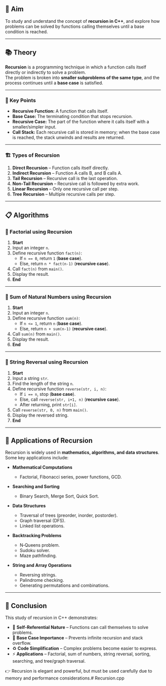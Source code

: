 ## 🎯 Aim  
To study and understand the concept of **recursion in C++**, and explore how problems can be solved by functions calling themselves until a base condition is reached.

---

## 📚 Theory  

**Recursion** is a programming technique in which a function calls itself directly or indirectly to solve a problem.  
The problem is broken into **smaller subproblems of the same type**, and the process continues until a **base case** is satisfied.  

---

### 🔑 Key Points  

- **Recursive Function:** A function that calls itself.  
- **Base Case:** The terminating condition that stops recursion.  
- **Recursive Case:** The part of the function where it calls itself with a smaller/simpler input.  
- **Call Stack:** Each recursive call is stored in memory; when the base case is reached, the stack unwinds and results are returned.  

---

### 🏗️ Types of Recursion  

1. **Direct Recursion** – Function calls itself directly.  
2. **Indirect Recursion** – Function A calls B, and B calls A.  
3. **Tail Recursion** – Recursive call is the last operation.  
4. **Non‑Tail Recursion** – Recursive call is followed by extra work.  
5. **Linear Recursion** – Only one recursive call per step.  
6. **Tree Recursion** – Multiple recursive calls per step.  

---

## 📋 Algorithms  

### 🧾 Factorial using Recursion  

1. **Start**  
2. Input an integer `n`.  
3. Define recursive function `fact(n)`:
   - If `n == 0`, return `1` (**base case**).  
   - Else, return `n * fact(n-1)` (**recursive case**).  
4. Call `fact(n)` from `main()`.  
5. Display the result.  
6. **End**

---

### 🧾 Sum of Natural Numbers using Recursion  

1. **Start**  
2. Input an integer `n`.  
3. Define recursive function `sum(n)`:
   - If `n <= 1`, return `n` (**base case**).  
   - Else, return `n + sum(n-1)` (**recursive case**).  
4. Call `sum(n)` from `main()`.  
5. Display the result.  
6. **End**

---

### 🧾 String Reversal using Recursion  

1. **Start**  
2. Input a string `str`.  
3. Find the length of the string `n`.  
4. Define recursive function `reverse(str, i, n)`:
   - If `i == n`, stop (**base case**).  
   - Else, call `reverse(str, i+1, n)` (**recursive case**).  
   - After returning, print `str[i]`.  
5. Call `reverse(str, 0, n)` from `main()`.  
6. Display the reversed string.  
7. **End**

---

## 🚀 Applications of Recursion  

Recursion is widely used in **mathematics, algorithms, and data structures**. Some key applications include:

- **Mathematical Computations**  
  - Factorial, Fibonacci series, power functions, GCD.  

- **Searching and Sorting**  
  - Binary Search, Merge Sort, Quick Sort.  

- **Data Structures**  
  - Traversal of trees (preorder, inorder, postorder).  
  - Graph traversal (DFS).  
  - Linked list operations.  

- **Backtracking Problems**  
  - N‑Queens problem.  
  - Sudoku solver.  
  - Maze pathfinding.  

- **String and Array Operations**  
  - Reversing strings.  
  - Palindrome checking.  
  - Generating permutations and combinations.  

---

## 🧠 Conclusion  

This study of recursion in C++ demonstrates:  

- 🔄 **Self‑Referential Nature** – Functions can call themselves to solve problems.  
- 🛑 **Base Case Importance** – Prevents infinite recursion and stack overflow.  
- ♻️ **Code Simplification** – Complex problems become easier to express.  
- ⚡ **Applications** – Factorial, sum of numbers, string reversal, sorting, searching, and tree/graph traversal.  

👉 Recursion is elegant and powerful, but must be used carefully due to memory and performance considerations.# Recursion.cpp
